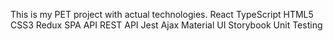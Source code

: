 ﻿This is my PET project with actual technologies.
React
TypeScript
HTML5
CSS3
Redux
SPA
API
REST API
Jest
Ajax
Material UI
Storybook
Unit Testing
